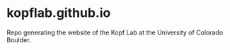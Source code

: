 # kopflab.github.io

Repo generating the website of the Kopf Lab at the University of Colorado Boulder.
